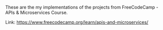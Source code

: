 These are the my implementations of the projects from FreeCodeCamp - APIs & Microservices Course.

Link: https://www.freecodecamp.org/learn/apis-and-microservices/